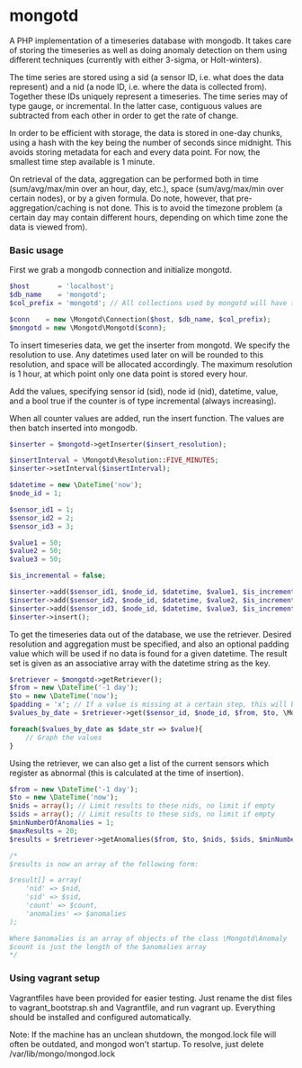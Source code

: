 mongotd
=======

A PHP implementation of a timeseries database with mongodb.
It takes care of storing the timeseries as well as doing
anomaly detection on them using different techniques (currently with either 3-sigma, or Holt-winters).

The time series are stored using a sid (a sensor ID, i.e. what does the data represent)
and a nid (a node ID, i.e. where the data is collected from).
Together these IDs uniquely represent a timeseries. The time series may of type gauge, or incremental.
In the latter case, contiguous values are subtracted from each other in order to get the rate of change.

In order to be efficient with storage, the data is stored in one-day chunks,
using a hash with the key being the number of seconds since midnight. This avoids
storing metadata for each and every data point. For now, the smallest time step available is 1 minute.

On retrieval of the data, aggregation can be performed both in time (sum/avg/max/min over an hour, day, etc.),
space (sum/avg/max/min over certain nodes), or by a given formula. Do note, however, that pre-aggregation/caching
is not done. This is to avoid the timezone problem (a certain day may contain different hours, depending on which time
zone the data is viewed from).

### Basic usage

First we grab a mongodb connection and initialize mongotd.
````php
$host       = 'localhost';
$db_name    = 'mongotd';
$col_prefix = 'mongotd'; // All collections used by mongotd will have this prefix and an underscore

$conn    = new \Mongotd\Connection($host, $db_name, $col_prefix);
$mongotd = new \Mongotd\Mongotd($conn);
````

To insert timeseries data, we get the inserter from mongotd. We specify
the resolution to use. Any datetimes used later on will be rounded to
this resolution, and space will be allocated accordingly. The maximum
resolution is 1 hour, at which point only one data point is stored every hour.

Add the values, specifying sensor id (sid), node id (nid), datetime, value,
and a bool true if the counter is of type incremental (always increasing).

When all counter values are added, run the insert function.
The values are then batch inserted into mongodb.
````php
$inserter = $mongotd->getInserter($insert_resolution);

$insertInterval = \Mongotd\Resolution::FIVE_MINUTES;
$inserter->setInterval($insertInterval);

$datetime = new \DateTime('now');
$node_id = 1;

$sensor_id1 = 1;
$sensor_id2 = 2;
$sensor_id3 = 3;

$value1 = 50;
$value2 = 50;
$value3 = 50;

$is_incremental = false;

$inserter->add($sensor_id1, $node_id, $datetime, $value1, $is_incremental);
$inserter->add($sensor_id2, $node_id, $datetime, $value2, $is_incremental);
$inserter->add($sensor_id3, $node_id, $datetime, $value3, $is_incremental);
$inserter->insert();
````

To get the timeseries data out of the database, we use the retriever.
Desired resolution and aggregation must be specified, and also an
optional padding value which will be used if no data is found for a given datetime.
The result set is given as an associative array with the datetime string as the key.
````php
$retriever = $mongotd->getRetriever();
$from = new \DateTime('-1 day');
$to = new \DateTime('now');
$padding = 'x'; // If a value is missing at a certain step, this will be returned in its place
$values_by_date = $retriever->get($sensor_id, $node_id, $from, $to, \Mongotd\Resolution::DAY, \Mongotd\Aggregation::SUM, $padding);

foreach($values_by_date as $date_str => $value){
    // Graph the values
}
````

Using the retriever, we can also get a list of the current
sensors which register as abnormal (this is calculated at the time of insertion).


````php
$from = new \DateTime('-1 day');
$to = new \DateTime('now');
$nids = array(); // Limit results to these nids, no limit if empty
$sids = array(); // Limit results to these sids, no limit if empty
$minNumberOfAnomalies = 1;
$maxResults = 20;
$results = $retriever->getAnomalies($from, $to, $nids, $sids, $minNumberOfAnomalies, $maxResults){

/*
$results is now an array of the following form:

$result[] = array(
    'nid' => $nid,
    'sid' => $sid,
    'count' => $count,
    'anomalies' => $anomalies
);

Where $anomalies is an array of objects of the class \Mongotd\Anomaly
$count is just the length of the $anomalies array
*/
````

### Using vagrant setup
Vagrantfiles have been provided for easier testing.
Just rename the dist files to vagrant_bootstrap.sh and Vagrantfile, and run vagrant up.
Everything should be installed and configured automatically.

Note: If the machine has an unclean shutdown, the mongod.lock file will often be outdated, and mongod won't startup.
To resolve, just delete /var/lib/mongo/mongod.lock